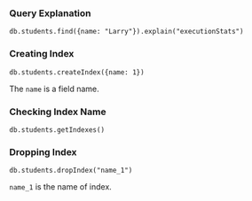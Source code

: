 ### Query Explanation
```
db.students.find({name: "Larry"}).explain("executionStats")
```
### Creating Index
```
db.students.createIndex({name: 1})
```
The `name` is a field name.
### Checking Index Name
```
db.students.getIndexes()
```
### Dropping Index
```
db.students.dropIndex("name_1")
```
`name_1` is the name of index. 